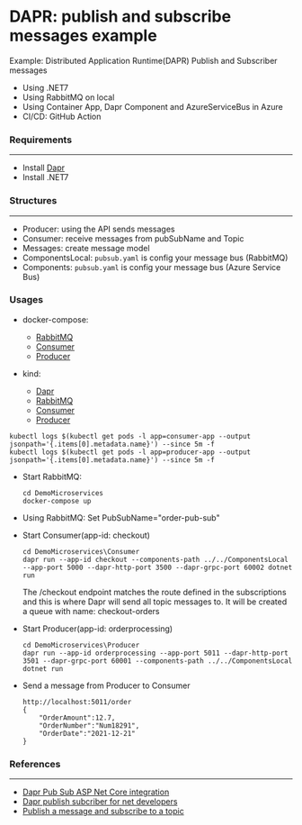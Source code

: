 # DAPR: publish and subscribe messages example
Example: Distributed Application Runtime(DAPR) Publish and Subscriber messages
+ Using .NET7
+ Using RabbitMQ on local
+ Using Container App, Dapr Component and AzureServiceBus in Azure
+ CI/CD: GitHub Action 

### Requirements
----------------
+ Install [Dapr](https://docs.dapr.io/getting-started/)
+ Install .NET7

### Structures
----------------
+ Producer: using the API sends messages
+ Consumer: receive messages from pubSubName and Topic
+ Messages: create message model
+ ComponentsLocal: `pubsub.yaml` is config your message bus (RabbitMQ)
+ Components: `pubsub.yaml` is config your message bus (Azure Service Bus)

### Usages

+ docker-compose:
    + [RabbitMQ](http://localhost:15672)
    + [Consumer](http://localhost:5000/swagger)
    + [Producer](http://localhost:5011/swagger)

+ kind:
    + [Dapr](https://dapr.assistdevops.com/overview)
    + [RabbitMQ](https://rabbitmq.assistdevops.com)
    + [Consumer](https://consumer.assistdevops.com/swagger)
    + [Producer](https://producer.assistdevops.com/swagger)

```
kubectl logs $(kubectl get pods -l app=consumer-app --output jsonpath='{.items[0].metadata.name}') --since 5m -f 
kubectl logs $(kubectl get pods -l app=producer-app --output jsonpath='{.items[0].metadata.name}') --since 5m -f 

```    

+ Start RabbitMQ:
    ```
    cd DemoMicroservices
    docker-compose up
    ```
+ Using RabbitMQ:
    Set PubSubName="order-pub-sub"

+ Start Consumer(app-id: checkout)
    ```
    cd DemoMicroservices\Consumer
    dapr run --app-id checkout --components-path ../../ComponentsLocal --app-port 5000 --dapr-http-port 3500 --dapr-grpc-port 60002 dotnet run
    ```
    The /checkout endpoint matches the route defined in the subscriptions and this is where Dapr will send all topic messages to.
    It will be created a queue with name: checkout-orders

+ Start Producer(app-id: orderprocessing)
    ```
    cd DemoMicroservices\Producer
    dapr run --app-id orderprocessing --app-port 5011 --dapr-http-port 3501 --dapr-grpc-port 60001 --components-path ../../ComponentsLocal dotnet run
    ```

+ Send a message from Producer to Consumer
    ```
    http://localhost:5011/order
    {
        "OrderAmount":12.7,
        "OrderNumber":"Num18291",
        "OrderDate":"2021-12-21"
    }
    ```
### References
--------------
+ [Dapr Pub Sub ASP Net Core integration](https://yourazurecoach.com/2019/12/27/exploring-dapr-pub-sub-part-2-asp-net-core-integration/)
+ [Dapr publish subcriber for net developers](https://docs.microsoft.com/en-us/dotnet/architecture/dapr-for-net-developers/publish-subscribe)
+ [Publish a message and subscribe to a topic](https://docs.dapr.io/developing-applications/building-blocks/pubsub/howto-publish-subscribe/)
